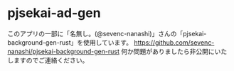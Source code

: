 # pjsekai-ad-gen
このアプリの一部に「名無し。(@sevenc-nanashi)」さんの「pjsekai-background-gen-rust」を使用しています。
https://github.com/sevenc-nanashi/pjsekai-background-gen-rust
何か問題がありましたら非公開にいたしますのでご連絡ください。
